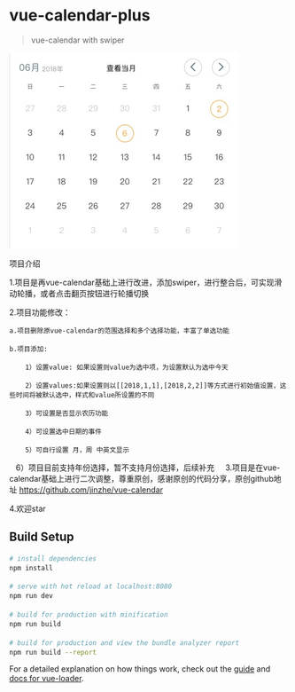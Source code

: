 # vue-calendar-plus

> vue-calendar with swiper

![效果图](https://github.com/gaoqiang1112/vue-calendar-plus/blob/master/src/assets/1527147468876.jpg)

项目介绍

1.项目是再vue-calendar基础上进行改进，添加swiper，进行整合后，可实现滑动轮播，或者点击翻页按钮进行轮播切换

2.项目功能修改：

	a.项目删除原vue-calendar的范围选择和多个选择功能，丰富了单选功能
  
	b.项目添加: 
  
		1）设置value: 如果设置则value为选中项，为设置默认为选中今天
    
		2）设置values:如果设置则以[[2018,1,1],[2018,2,2]]等方式进行初始值设置，这些时间将被默认选中，样式和value所设置的不同
    
		3）可设置是否显示农历功能
    
		4）可设置选中日期的事件
    
		5）可自行设置 月，周 中英文显示
    
    6）项目目前支持年份选择，暂不支持月份选择，后续补充
    
3.项目是在vue-calendar基础上进行二次调整，尊重原创，感谢原创的代码分享，原创github地址 https://github.com/jinzhe/vue-calendar

4.欢迎star


## Build Setup

``` bash
# install dependencies
npm install

# serve with hot reload at localhost:8080
npm run dev

# build for production with minification
npm run build

# build for production and view the bundle analyzer report
npm run build --report
```

For a detailed explanation on how things work, check out the [guide](http://vuejs-templates.github.io/webpack/) and [docs for vue-loader](http://vuejs.github.io/vue-loader).
